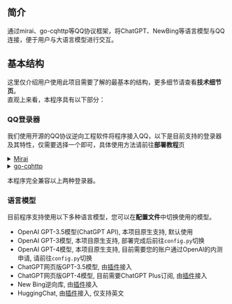 ## 简介

通过mirai、go-cqhttp等QQ协议框架，将ChatGPT、NewBing等语言模型与QQ连接，便于用户与大语言模型进行交互。

## 基本结构

这里仅介绍用户使用此项目需要了解的最基本的结构，更多细节请查看**技术细节页**。  
直观上来看，本程序具有以下部分：

### QQ登录器

我们使用开源的QQ协议逆向工程软件将程序接入QQ，以下是目前支持的登录器及其特性，仅需要选择一个即可，具体使用方法请前往**部署教程**页

<details>
<summary> <a href="https://github.com/mamoe/mirai">Mirai</a> </summary>

目前最完善、最稳定的QQ协议库，使用Java编写，支持如安卓手机、安卓平板、手表、MACOS等多种协议。同时具有活跃的社区和插件生态。  
但本程序使用[YiriMirai](https://github.com/YiriMiraiProject/YiriMirai)框架通过[mirai-api-http](https://github.com/project-mirai/mirai-api-http)插件连接mirai，配置些许复杂。

</details>

<details>
<summary> <a href="https://github.com/Mrs4s/go-cqhttp">go-cqhttp</a> </summary>

go-cqhttp是使用go语言编写的QQ协议库，也支持多种协议，包括安卓手机、安卓平板、手表、MACOS等。此框架的扫码登录功能在特殊情况可以解决使用mirai登录失败的问题。
且go-cqhttp对比mirai，资源占用更少，适合低配主机使用。

</details>

本程序完全兼容以上两种登录器。

### 语言模型

目前程序支持使用以下多种语言模型，您可以在**配置文件**中切换使用的模型。

- OpenAI GPT-3.5模型(ChatGPT API), 本项目原生支持, 默认使用
- OpenAI GPT-3模型, 本项目原生支持, 部署完成后前往`config.py`切换
- OpenAI GPT-4模型, 本项目原生支持, 目前需要您的账户通过OpenAI的内测申请, 请前往`config.py`切换
- ChatGPT网页版GPT-3.5模型, 由[插件](https://github.com/RockChinQ/revLibs)接入
- ChatGPT网页版GPT-4模型, 目前需要ChatGPT Plus订阅, 由[插件](https://github.com/RockChinQ/revLibs)接入
- New Bing逆向库, 由[插件](https://github.com/RockChinQ/revLibs)接入
- HuggingChat, 由[插件](https://github.com/RockChinQ/revLibs)接入, 仅支持英文


